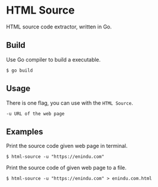 # HTML Source

HTML source code extractor, written in Go.

## Build

Use Go compiler to build a executable.

```
$ go build
```

## Usage

There is one flag, you can use with the `HTML Source`.

```
-u URL of the web page
```

## Examples

Print the source code given web page in terminal.

```
$ html-source -u "https://enindu.com"
```

Print the source code of given web page to a file.

```
$ html-source -u "https://enindu.com" > enindu.com.html
```

